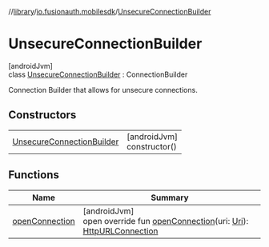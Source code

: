 //[library](../../../index.md)/[io.fusionauth.mobilesdk](../index.md)/[UnsecureConnectionBuilder](index.md)

# UnsecureConnectionBuilder

[androidJvm]\
class [UnsecureConnectionBuilder](index.md) : ConnectionBuilder

Connection Builder that allows for unsecure connections.

## Constructors

| | |
|---|---|
| [UnsecureConnectionBuilder](-unsecure-connection-builder.md) | [androidJvm]<br>constructor() |

## Functions

| Name | Summary |
|---|---|
| [openConnection](open-connection.md) | [androidJvm]<br>open override fun [openConnection](open-connection.md)(uri: [Uri](https://developer.android.com/reference/kotlin/android/net/Uri.html)): [HttpURLConnection](https://developer.android.com/reference/kotlin/java/net/HttpURLConnection.html) |